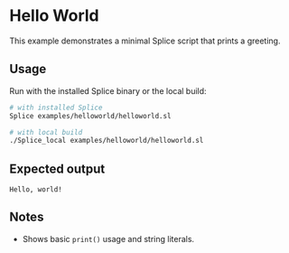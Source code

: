 # Hello World

This example demonstrates a minimal Splice script that prints a greeting.

## Usage

Run with the installed Splice binary or the local build:

```bash
# with installed Splice
Splice examples/helloworld/helloworld.sl

# with local build
./Splice_local examples/helloworld/helloworld.sl
```

## Expected output

```text
Hello, world!
```

## Notes

- Shows basic `print()` usage and string literals.

